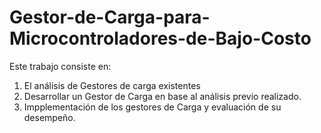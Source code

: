 # Gestor-de-Carga-para-Microcontroladores-de-Bajo-Costo
Este trabajo consiste en: 
1. El análisis de Gestores de carga existentes
2. Desarrollar un Gestor de Carga en base al análisis previo realizado.
3. Impplementación de los gestores de Carga y evaluación de su desempeño.
